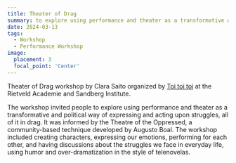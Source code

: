 ```yaml
---
title: Theater of Drag
summary: to explore using performance and theater as a transformative and political way of expressing and acting upon struggles, all of it in drag
date: 2024-03-13
tags:
  - Workshop
  - Performance Workshop
image:
  placement: 3
  focal_point: 'Center'
---
```


Theater of Drag workshop by Clara Saito organized by [Toi toi toi](https://extraintra.nl/initiatives/toitoitoi/toitoitoi-invite-clara-saito/) at the Rietveld Academie and Sandberg Institute.

The workshop invited people to explore using performance and theater as a transformative and political way of expressing and acting upon struggles, all of it in drag. It was informed by the Theatre of the Oppressed, a community-based technique developed by Augusto Boal. The workshop included creating characters, expressing our emotions, performing for each other, and having discussions about the struggles we face in everyday life, using humor and over-dramatization in the style of telenovelas.